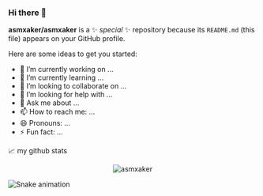 ### Hi there 👋


**asmxaker/asmxaker** is a ✨ _special_ ✨ repository because its `README.md` (this file) appears on your GitHub profile.

Here are some ideas to get you started:

- 🔭 I’m currently working on ...
- 🌱 I’m currently learning ...
- 👯 I’m looking to collaborate on ...
- 🤔 I’m looking for help with ...
- 💬 Ask me about ...
- 📫 How to reach me: ...
- 😄 Pronouns: ...
- ⚡ Fun fact: ...
<!---->


📈 my github stats

<p align="center"> <img src="https://github-readme-stats.vercel.app/api?username=asmxaker&show_icons=true&theme=gotham" alt="asmxaker" />

![Snake animation](https://github.com/asmxaker/asmxaker/blob/output/github-contribution-grid-snake.svg)